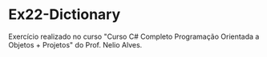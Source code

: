 # Ex22-Dictionary
Exercício realizado no curso "Curso C# Completo Programação Orientada a Objetos + Projetos" do Prof. Nelio Alves.

